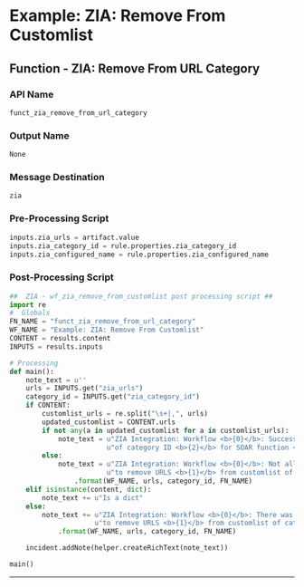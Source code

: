 <!--
    DO NOT MANUALLY EDIT THIS FILE
    THIS FILE IS AUTOMATICALLY GENERATED WITH resilient-circuits codegen
-->

# Example: ZIA: Remove From Customlist

## Function - ZIA: Remove From URL Category

### API Name
`funct_zia_remove_from_url_category`

### Output Name
`None`

### Message Destination
`zia`

### Pre-Processing Script
```python
inputs.zia_urls = artifact.value
inputs.zia_category_id = rule.properties.zia_category_id
inputs.zia_configured_name = rule.properties.zia_configured_name
```

### Post-Processing Script
```python
##  ZIA - wf_zia_remove_from_customlist post processing script ##
import re
#  Globals
FN_NAME = "funct_zia_remove_from_url_category"
WF_NAME = "Example: ZIA: Remove From Customlist"
CONTENT = results.content
INPUTS = results.inputs

# Processing
def main():
    note_text = u''
    urls = INPUTS.get("zia_urls")
    category_id = INPUTS.get("zia_category_id")
    if CONTENT:
        customlist_urls = re.split("\s+|,", urls)
        updated_customlist = CONTENT.urls
        if not any(a in updated_customlist for a in customlist_urls):
            note_text = u"ZIA Integration: Workflow <b>{0}</b>: Successfully removed URLS <b>{1}</b> from customlist " \
                        u"of category ID <b>{2}</b> for SOAR function <b>{3}</b>.".format(WF_NAME, urls, category_id, FN_NAME)
        else:
            note_text = u"ZIA Integration: Workflow <b>{0}</b>: Not all urls removed while attempting " \
                        u"to remove URLS <b>{1}</b> from customlist of category ID <b>{2}</b> by SOAR function <b>{3}</b>."\
                .format(WF_NAME, urls, category_id, FN_NAME)
    elif isinstance(content, dict):
        note_text += u"Is a dict"
    else:
        note_text += u"ZIA Integration: Workflow <b>{0}</b>: There was <b>no</b> result returned while attempting " \
                     u"to remove URLS <b>{1}</b> from customlist of category ID <b>{2}</b> for SOAR function <b>{3}</b>."\
            .format(WF_NAME, urls, category_id, FN_NAME)

    incident.addNote(helper.createRichText(note_text))

main()
```

---

